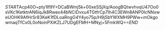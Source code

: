 $START$Acp40O+pty1If9Y+DCaBWmj5k+00xeSSjXq/AoogBQtwvhvqU47Oo0sVKc1KetktrAN6iqJk8Rwex44bNCiDvxu4TGtfrCp7Ih4C3EWn8ANP0IcNNxweUOHK9AfHrSr83KeK1fDLoaRngG4Y4yo75p/H9jSbYWXMH9PWw+mOkgowmaqTfCx0L0oNoinPXiKZLJ7UDgEFMH+MNyj+5FmkWQ==$END$